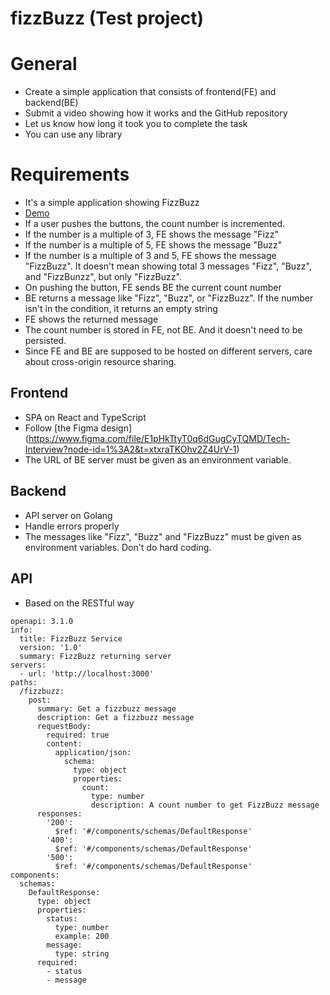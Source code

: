# fizzBuzz (Test project)


# General
- Create a simple application that consists of frontend(FE) and backend(BE)
- Submit a video showing how it works and the GitHub repository
- Let us know how long it took you to complete the task
- You can use any library

# Requirements
- It's a simple application showing FizzBuzz
- [Demo](https://www.figma.com/proto/E1pHkTtyT0q6dGugCyTQMD/Tech-Interview?node-id=1%3A2&scaling=min-zoom&page-id=0%3A1&starting-point-node-id=1%3A2)
- If a user pushes the buttons, the count number is incremented.
- If the number is a multiple of 3, FE shows the message "Fizz"
- If the number is a multiple of 5, FE shows the message "Buzz"
- If the number is a multiple of 3 and 5, FE shows the message "FizzBuzz". It doesn't mean showing total 3 messages "Fizz", "Buzz", and "FizzBunzz", but only "FizzBuzz".
- On pushing the button, FE sends BE the current count number
- BE returns a message like "Fizz", "Buzz", or "FizzBuzz". If the number isn't in the condition, it returns an empty string
- FE shows the returned message
- The count number is stored in FE, not BE. And it doesn't need to be persisted.
- Since FE and BE are supposed to be hosted on different servers, care about cross-origin resource sharing.

## Frontend
- SPA on React and TypeScript
- Follow [the Figma design] (https://www.figma.com/file/E1pHkTtyT0q6dGugCyTQMD/Tech-Interview?node-id=1%3A2&t=xtxraTKOhv2Z4UrV-1)
- The URL of BE server must be given as an environment variable.

## Backend
- API server on Golang
- Handle errors properly
- The messages like "Fizz", "Buzz" and "FizzBuzz" must be given as environment variables. Don't do hard coding.

## API
- Based on the RESTful way


```
openapi: 3.1.0
info:
  title: FizzBuzz Service
  version: '1.0'
  summary: FizzBuzz returning server
servers:
  - url: 'http://localhost:3000'
paths:
  /fizzbuzz:
    post:
      summary: Get a fizzbuzz message
      description: Get a fizzbuzz message
      requestBody:
        required: true
        content:
          application/json:
            schema:
              type: object
              properties:
                count:
                  type: number
                  description: A count number to get FizzBuzz message
      responses:
        '200':
          $ref: '#/components/schemas/DefaultResponse'
        '400':
          $ref: '#/components/schemas/DefaultResponse'
        '500':
          $ref: '#/components/schemas/DefaultResponse'
components:
  schemas:
    DefaultResponse:
      type: object
      properties:
        status:
          type: number
          example: 200
        message:
          type: string
      required:
        - status
        - message
```